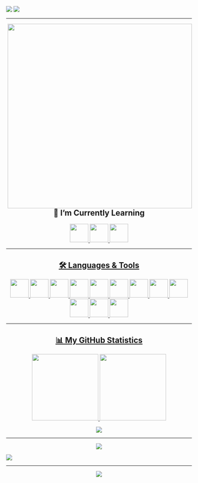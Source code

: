 <img src="https://github.com/hafiz-muhammad/hafiz-muhammad/blob/main/svg-files/wave-top.svg">

<img src="https://readme-typing-svg.herokuapp.com?size=69&color=FFFFFF&center=true&vCenter=true&width=1100&height=100&lines=Hello+there+%F0%9F%91%8B%2C+I'm+Hafiz!">

<hr>

<img align="right" src="https://media2.giphy.com/media/qgQUggAC3Pfv687qPC/giphy.gif?cid=ecf05e47q641khfg91am7sfydtn4rcbgvpi9xspkkm6rotxx&rid=giphy.gif&ct=g" width="500">

<h2 align="center"> 🌱 I’m Currently Learning </h2>

<p align="center">
   <a href="https://www.python.org/"><img src="https://github.com/hafiz-muhammad/hafiz-muhammad/blob/main/png-files/Python.png" height="50">
   <a href="https://html.spec.whatwg.org/"><img src="https://github.com/hafiz-muhammad/hafiz-muhammad/blob/main/png-files/HTML5.png" height="50">
   <a href="https://www.w3.org/TR/CSS/#css"><img src="https://github.com/hafiz-muhammad/hafiz-muhammad/blob/main/png-files/CSS.png" height="50">
</p>

<hr>

<h2 align="center"> 🛠️ Languages & Tools </h2>

<p align="center">
   <a href="https://www.python.org/"><img src="https://github.com/hafiz-muhammad/hafiz-muhammad/blob/main/png-files/Python.png" height="50">
   <a href="https://html.spec.whatwg.org/"><img src="https://github.com/hafiz-muhammad/hafiz-muhammad/blob/main/png-files/HTML5.png" height="50">
   <a href="https://www.w3.org/TR/CSS/#css"><img src="https://github.com/hafiz-muhammad/hafiz-muhammad/blob/main/png-files/CSS.png" height="50">
   <a href="https://getfedora.org/"><img src="https://github.com/hafiz-muhammad/hafiz-muhammad/blob/main/png-files/Fedora.png" height="50">
   <a href="https://www.raspberrypi.org/"><img src="https://github.com/hafiz-muhammad/hafiz-muhammad/blob/main/png-files/Raspberry-Pi.png" height="50">
   <a href="https://www.linuxfoundation.org/"><img src="https://github.com/hafiz-muhammad/hafiz-muhammad/blob/main/png-files/Tux.png" height="50">
   <a href="https://help.gnome.org/users/gnome-terminal/stable/"><img src="https://github.com/hafiz-muhammad/hafiz-muhammad/blob/main/png-files/GNOME-Terminal.png" height="50">
   <a href="https://github.com/"><img src="https://github.com/hafiz-muhammad/hafiz-muhammad/blob/main/png-files/Octocat.png" height="50">
   <a href="https://www.mozilla.org/en-US/firefox/new/"><img src="https://github.com/hafiz-muhammad/hafiz-muhammad/blob/main/png-files/Firefox.png" height="50">
   <a href="https://brave.com/"><img src="https://github.com/hafiz-muhammad/hafiz-muhammad/blob/main/png-files/Brave.png" height="50">
   <a href="https://vscodium.com/"><img src="https://github.com/hafiz-muhammad/hafiz-muhammad/blob/main/png-files/VSCodium.png" height="50">
   <a href="https://www.gimp.org/"><img src="https://github.com/hafiz-muhammad/hafiz-muhammad/blob/main/png-files/GIMP.png" height="50">
</p>

<hr>
  
<h2 align="center"> 📊 My GitHub Statistics </h2>

<p align="center">
   <img src="https://github-readme-stats.vercel.app/api/top-langs/?username=hafiz-muhammad&layout=compact&hide_border=true&theme=nord" height="180em">
   <img src="https://github-readme-streak-stats.herokuapp.com?user=hafiz-muhammad&layout=compact&hide_border=true&theme=nord" height="180em">
</p>

<p align="center">
   <img src="https://activity-graph.herokuapp.com/graph?username=hafiz-muhammad&hide_border=true&theme=nord">
</p>

<hr>

<p align="center">
   <img src="https://github.com/hafiz-muhammad/hafiz-muhammad/blob/output/github-contribution-grid-snake.svg">
</p>



<img src="https://github.com/hafiz-muhammad/hafiz-muhammad/blob/main/svg-files/wave-bottom.svg">

<hr>

<div align="center">
    <img src="https://komarev.com/ghpvc/?username=hafiz-muhammad&label=Profile+views&color=blue">
</div> 
